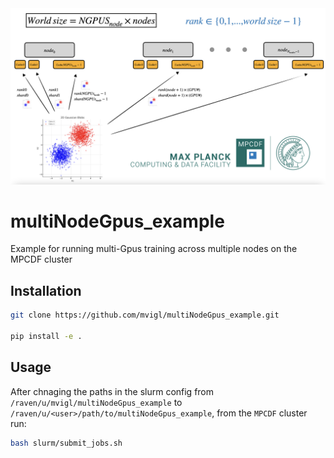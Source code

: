 <img src="figures/slide.png" alt="Alt text" width="700">

# multiNodeGpus_example
Example for running multi-Gpus training across multiple nodes on the MPCDF cluster

## Installation

```bash
git clone https://github.com/mvigl/multiNodeGpus_example.git

pip install -e .
```

## Usage
After chnaging the paths in the slurm config from `/raven/u/mvigl/multiNodeGpus_example` to `/raven/u/<user>/path/to/multiNodeGpus_example`, from the `MPCDF` cluster run:

```bash
bash slurm/submit_jobs.sh
```